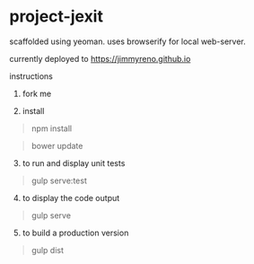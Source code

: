# project-jexit

scaffolded using yeoman. uses browserify for local web-server.

currently deployed to https://jimmyreno.github.io

instructions

1) fork me

2) install
> npm install

> bower update

3) to run and display unit tests
> gulp serve:test

4) to display the code output
> gulp serve

5) to build a production version
> gulp dist
